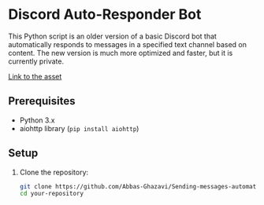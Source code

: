 # Discord Auto-Responder Bot

This Python script is an older version of a basic Discord bot that automatically responds to messages in a specified text channel based on content. The new version is much more optimized and faster, but it is currently private.

[Link to the asset](https://github.com/Abbas-Ghazavi/Sending-messages-automatically-based-on-mentions-in-Discord/assets/118556497/613b7f9a-f750-491a-8b43-7b56d269728c)

## Prerequisites

- Python 3.x
- aiohttp library (`pip install aiohttp`)

## Setup

1. Clone the repository:

   ```bash
   git clone https://github.com/Abbas-Ghazavi/Sending-messages-automatically-based-on-mentions-in-Discord.git
   cd your-repository
